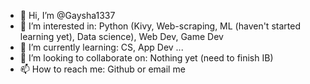 - 👋 Hi, I’m @Gaysha1337
- 👀 I’m interested in: Python (Kivy, Web-scraping, ML (haven't started learning yet), Data science), Web Dev, Game Dev
- 🌱 I’m currently learning: CS, App Dev ...
- 💞️ I’m looking to collaborate on: Nothing yet (need to finish IB)
- 📫 How to reach me: Github or email me

<!---
Gaysha1337/Gaysha1337 is a ✨ special ✨ repository because its `README.md` (this file) appears on your GitHub profile.
You can click the Preview link to take a look at your changes.
--->
